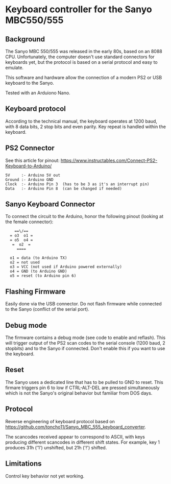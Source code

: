 # Keyboard controller for the Sanyo MBC550/555

## Background
The Sanyo MBC 550/555 was released in the early 80s, based on an 8088 CPU. Unfortunately, the computer doesn't use 
standard connectors for keyboards yet, but the protocol is based on a serial protocol and easy to emulate.

This software and hardware allow the connection of a modern PS2 or USB keyboard to the Sanyo.

Tested with an Arduiono Nano.

## Keyboard protocol
According to the technical manual, the keyboard operates at 1200 baud, with 8 data bits, 
2 stop bits and even parity. Key repeat is handled within the keyboard.

## PS2 Connector
See this article for pinout: https://www.instructables.com/Connect-PS2-Keyboard-to-Arduino/

```
5V     :- Arduino 5V out
Ground :- Arduino GND
Clock  :- Arduino Pin 3  (has to be 3 as it's an interrupt pin)
Data   :- Arduino Pin 8  (can be changed if needed)
```

## Sanyo Keyboard Connector
To connect the circuit to the Arduino, honor the following pinout (looking at the female connector):

```
    ==\/==   
  = o3  o1 =      
  = o5  o4 =
   =  o2  = 
     ====

  o1 = data (to Arduino TX)
  o2 = not used
  o3 = VCC (not used if Arduino powered externally)
  o4 = GND (to Arduino GND)
  o5 = reset (to Arduino pin 6) 
 ```

## Flashing Firmware
Easily done via the USB connector. Do not flash firmware while connected to the Sanyo (conflict of the serial port).

## Debug mode
The firmware contains a debug mode (see code to enable and reflash). This will trigger output of the PS2 scan codes
to the serial console (1200 baud, 2 stopbits) and to the Sanyo if connected. Don't enable this if you want to use
the keyboard.

## Reset
The Sanyo uses a dedicated line that has to be pulled to GND to reset. This firmare triggers pin 6 to low 
if CTRL-ALT-DEL are pressed simultaneously which is not the Sanyo's original behavior but familiar from DOS days.

## Protocol
Reverse engineering of keyboard protocol based on https://github.com/toncho11/Sanyo_MBC_555_keyboard_converter. 

The scancodes received appear to correspond to ASCII, with keys producing different scancodes in different 
shift states. For example, key 1 produces 31h ('1') unshifted, but 21h ('!') shifted. 

## Limitations
Control key behavior not yet working.
